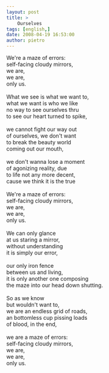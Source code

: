 ```yaml
---
layout: post
title: >
    Ourselves
tags: [english,]
date: 2008-04-19 16:53:00
author: pietro
---
```

We're a maze of errors:<br/>self-facing cloudy mirrors,<br/>we are,<br/>we are,<br/>only us.<br/><br/>What we see is what we want to,<br/>what we want is who we like<br/>no way to see ourselves thru<br/>to see our heart turned to spike,<br/><br/>we cannot fight our way out<br/>of ourselves, we don't want<br/>to break the beauty world<br/>coming out our mouth,<br/><br/>we don't wanna lose a moment<br/>of agonizing reality, due<br/>to life not any more decent,<br/>cause we think it is the true<br/><br/>We're a maze of errors:<br/>self-facing cloudy mirrors,<br/>we are,<br/>we are,<br/>only us.<br/><br/>We can only glance<br/>at us staring a mirror,<br/>without understanding<br/>it is simply our error,<br/><br/>our only iron fence<br/>between us and living,<br/>it is only another one composing<br/>the maze into our head down shutting.<br/><br/>So as we know<br/>but wouldn't want to,<br/>we are an endless grid of roads,<br/>an bottomless cup pissing loads<br/>of blood, in the end,<br/><br/>we are a maze of errors:<br/>self-facing cloudy mirrors,<br/>we are,<br/>we are,<br/>only us.
